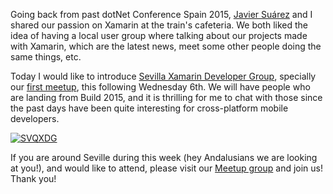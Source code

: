 Going back from past dotNet Conference Spain 2015, [Javier Suárez](https://twitter.com/jsuarezruiz) and I shared our passion on Xamarin at the train's cafeteria. We both liked the idea of having a local user group where talking about our projects made with Xamarin, which are the latest news, meet some other people doing the same things, etc.

Today I would like to introduce [Sevilla Xamarin Developer Group](http://www.meetup.com/SevillaXamarinDevelopers/), specially our [first meetup](http://www.meetup.com/SevillaXamarinDevelopers/events/222107171/), this following Wednesday 6th. We will have people who are landing from Build 2015, and it is thrilling for me to chat with those since the past days have been quite interesting for cross-platform mobile developers.

[![SVQXDG](svqxdg-blue.png)](http://www.meetup.com/SevillaXamarinDevelopers/)

If you are around Seville during this week (hey Andalusians we are looking at you!), and would like to attend, please visit our [Meetup group](http://www.meetup.com/SevillaXamarinDevelopers/) and join us! Thank you!